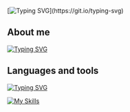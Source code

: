 [![Typing SVG](https://readme-typing-svg.demolab.com?font=Fira+Code&size=40&pause=1000&color=000000&width=435&height=75&lines=Hello+there+!+&#128075;)](https://git.io/typing-svg)
## About me
[![Typing SVG](https://readme-typing-svg.demolab.com?font=Fira+Code&pause=1000&color=000000&width=435&lines=My+name+is+Anton;And+i'm+Front-end+Developer;Friendly+and+optimistic+person;With+passion+for+programming+)](https://git.io/typing-svg)
## Languages and tools
[![Typing SVG](https://readme-typing-svg.demolab.com?font=Fira+Code&pause=1000&color=000000&width=435&lines=Here+you+can+see+my+tech+skills+&#128064)](https://git.io/typing-svg)

[![My Skills](https://skillicons.dev/icons?i=js,ts,react,redux,sass,css,html,vscode,figma,graphql,jquery,nodejs,ps,github,styledcomponents,bootstrap&perline=8)](https://skillicons.dev)

